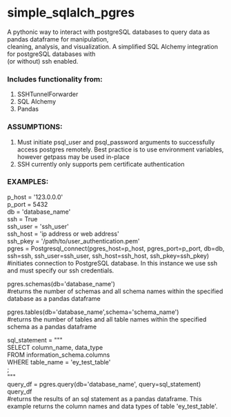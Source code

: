 # simple_sqlalch_pgres
A pythonic way to interact with postgreSQL databases to query data as pandas dataframe for manipulation,  
cleaning, analysis, and visualization. A simplified SQL Alchemy integration for postgreSQL databases with  
(or without) ssh enabled.
  
### Includes functionality from:
1. SSHTunnelForwarder
2. SQL Alchemy
3. Pandas

### ASSUMPTIONS:
1. Must initiate psql_user and psql_password arguments to successfully access postgres remotely. Best practice is to use environment variables, however getpass may be used in-place
2. SSH currently only supports pem certificate authentication 

### EXAMPLES:
  
p_host = '123.0.0.0'  
p_port = 5432  
db = 'database_name'  
ssh = True  
ssh_user = 'ssh_user'  
ssh_host = 'ip address or web address'  
ssh_pkey = '/path/to/user_authentication.pem'  
pgres = Postgresql_connect(pgres_host=p_host, pgres_port=p_port, db=db, ssh=ssh, ssh_user=ssh_user, ssh_host=ssh_host, ssh_pkey=ssh_pkey)  
#initiates connection to PostgreSQL database. In this instance we use ssh and must specify our ssh credentials.
  
pgres.schemas(db='database_name')  
#returns the number of schemas and all schema names within the specified database as a pandas dataframe  
  
  
pgres.tables(db='database_name',schema='schema_name')  
#returns the number of tables and all table names within the specified schema as a pandas dataframe  
  
  
sql_statement = """  
    SELECT column_name, data_type  
    FROM information_schema.columns  
    WHERE table_name = 'ey_test_table'  
    ;  
    """  
query_df = pgres.query(db='database_name', query=sql_statement)  
query_df  
#returns the results of an sql statement as a pandas dataframe. This example returns the column names and data types of table 'ey_test_table'.
